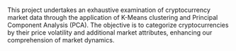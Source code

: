 # 
This project undertakes an exhaustive examination of cryptocurrency market data through the application of K-Means clustering and Principal Component Analysis (PCA). The objective is to categorize cryptocurrencies by their price volatility and additional market attributes, enhancing our comprehension of market dynamics.




